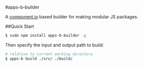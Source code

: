 #apps-b-builder

A [component.io](https://github.com/component/component) based builder for making modular JS packages.

##Quick Start

```bash
$ sudo npm install apps-b-builder -g
```

Then specify the input and output path to build:

```bash
# relative to current working directory
$ apps-b build ./src/ ./build/
```